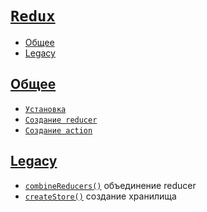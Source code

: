 # [`Redux`](../index.md)

- [Общее](#общее)
- [Legacy](#legacy)

## [Общее](#react)

- [`Установка`](./Общее/Установка.md)
- [`Создание reducer`](<./Общее/Создание reducer.md>)
- [`Создание action`](<./Общее/Создание action.md>)

## [Legacy](#react)

- [`combineReducers()`](./Legacy/combineReducers.md) объединение reducer
- [`createStore()`](./Legacy/createStore.md) создание хранилища
